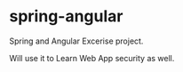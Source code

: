 # spring-angular

Spring and Angular Excerise project.

Will use it to Learn Web App security as well.
